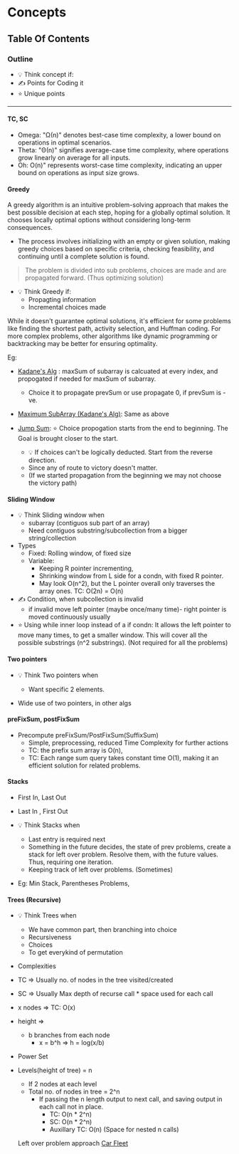 # Concepts

## Table Of Contents

### Outline

- :bulb: Think concept if:
- :writing_hand: Points for Coding it
- :star: Unique points

---

#### TC, SC

- Omega:  "Ω(n)" denotes best-case time complexity, a lower bound on operations in optimal scenarios.
- Theta: "Θ(n)" signifies average-case time complexity, where operations grow linearly on average for all inputs.
- Oh: O(n)" represents worst-case time complexity, indicating an upper bound on operations as input size grows.

#### Greedy

A greedy algorithm is an intuitive problem-solving approach that makes the best possible decision at each step, hoping for a globally optimal solution.
It chooses locally optimal options without considering long-term consequences.

- The process involves initializing with an empty or given solution, making greedy choices based on specific criteria, checking feasibility, and continuing until a complete solution is found.

> The problem is divided into sub problems, choices are made and are propagated forward. (Thus optimizing solution)

- :bulb: Think Greedy if:
  - Propagting information
  - Incremental choices made

While it doesn't guarantee optimal solutions, it's efficient for some problems like finding the shortest path, activity selection, and Huffman coding. For more complex problems, other algorithms like dynamic programming or backtracking may be better for ensuring optimality.

Eg:

- [Kadane's Alg](https://github.com/senorbeast/dsa-py/blob/dev/Arrays/advAlgs/Kadanes.py) : maxSum of subarray is calcuated at every index, and propogated if needed for maxSum of subarray.
  - Choice it to propagate prevSum or use propagate 0, if prevSum is -ve.

- [Maximum SubArray (Kadane's Alg)](https://github.com/senorbeast/leetCode/tree/main/0053-maximum-subarray): Same as above

- [Jump Sum](https://github.com/senorbeast/leetCode/tree/main/0055-jump-game):      :star: Choice propogation starts from the end to beginning. The Goal is brought closer to the start.
  - :bulb: If choices can't be logically deducted. Start from the reverse direction.
  - Since any of route to victory doesn't matter.
  - (If we started propagation from the beginning we may not choose the victory path)

#### Sliding Window

- :bulb: Think Sliding window when
  - subarray (contiguos sub part of an array)
  - Need contiguos substring/subcollection from a bigger string/collection
- Types
  - Fixed: Rolling window, of fixed size
  - Variable:
    - Keeping R pointer incrementing,
    - Shrinking window from L side for a condn, with fixed R pointer.
    - May look O(n^2), but the L pointer overall only traverses the array ones. TC: O(2n) = O(n)
- :writing_hand: Condition, when subcollection is invalid
  - if invalid move left pointer (maybe once/many time)- right pointer is moved continuously usually
- :star: Using while inner loop instead of a if condn: It allows the left pointer to move many times, to get a smaller window. This will cover all the possible substrings (n^2 substrings). (Not required for all the problems)

#### Two pointers

- :bulb: Think Two pointers when
  - Want specific 2 elements.

- Wide use of two pointers, in other algs

#### preFixSum, postFixSum

- Precompute preFixSum/PostFixSum(SuffixSum)
  - Simple, preprocessing, reduced Time Complexity for further actions
  - TC: the prefix sum array is O(n),
  - TC: Each range sum query takes constant time O(1), making it an efficient solution for related problems.

#### Stacks

- First In, Last Out
- Last In , First Out
- :bulb: Think Stacks when
  - Last entry is required next
  - Something in the future decides, the state of prev problems, create a stack for left over problem. Resolve them, with the future values. Thus, requiring one iteration.
  - Keeping track of left over problems. (Sometimes)

- Eg: Min Stack, Parentheses Problems,

#### Trees (Recursive)

- :bulb: Think Trees when
  - We have common part, then branching into choice
  - Recursiveness
  - Choices
  - To get everykind of permutation

- Complexities
- TC => Usually no. of nodes in the tree visited/created
- SC => Usually Max depth of recurse call * space used for each call

- x nodes => TC: O(x)
- height =>
  - b branches from each node
    - x = b^h => h =  log(x/b)

- Power Set
- Levels(height of tree) = n
  - If 2 nodes at each level
  - Total no. of nodes in tree = 2^n
    - If passing the n length output to next call, and saving output in each call not in place.
      - TC: O(n * 2^n)
      - SC: O(n * 2^n)
      - Auxillary TC: O(n)  (Space for nested n calls)

  Left over problem approach
  [Car Fleet](https://github.com/senorbeast/leetCode/blob/main/0853-car-fleet/0853-car-fleet.cpp)
